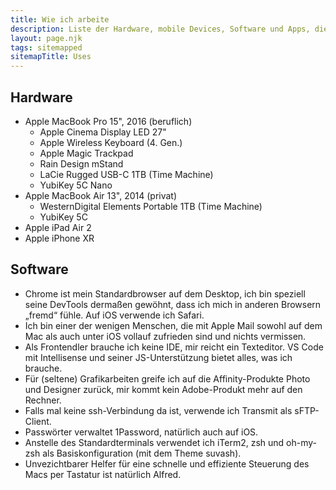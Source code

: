 ```yaml
---
title: Wie ich arbeite
description: Liste der Hardware, mobile Devices, Software und Apps, die ich verwende
layout: page.njk
tags: sitemapped
sitemapTitle: Uses
---
```


## Hardware

-   Apple MacBook Pro 15", 2016 (beruflich)
    -   Apple Cinema Display LED 27"
    -   Apple Wireless Keyboard (4. Gen.)
    -   Apple Magic Trackpad
    -   Rain Design mStand
    -   LaCie Rugged USB-C 1TB (Time Machine)
    -   YubiKey 5C Nano
-   Apple MacBook Air 13", 2014 (privat)
    -   WesternDigital Elements Portable 1TB (Time Machine)
    -   YubiKey 5C
-   Apple iPad Air 2
-   Apple iPhone XR

## Software

-   Chrome ist mein Standardbrowser auf dem Desktop, ich bin speziell seine DevTools dermaßen gewöhnt, dass ich mich in anderen Browsern „fremd“ fühle. Auf iOS verwende ich Safari.
-   Ich bin einer der wenigen Menschen, die mit Apple Mail sowohl auf dem Mac als auch unter iOS vollauf zufrieden sind und nichts vermissen.
-   Als Frontendler brauche ich keine IDE, mir reicht ein Texteditor. VS Code mit Intellisense und seiner JS-Unterstützung bietet alles, was ich brauche.
-   Für (seltene) Grafikarbeiten greife ich auf die Affinity-Produkte Photo und Designer zurück, mir kommt kein Adobe-Produkt mehr auf den Rechner.
-   Falls mal keine ssh-Verbindung da ist, verwende ich Transmit als sFTP-Client.
-   Passwörter verwaltet 1Password, natürlich auch auf iOS.
-   Anstelle des Standardterminals verwendet ich iTerm2, zsh und oh-my-zsh als Basiskonfiguration (mit dem Theme suvash).
-   Unvezichtbarer Helfer für eine schnelle und effiziente Steuerung des Macs per Tastatur ist natürlich Alfred.

